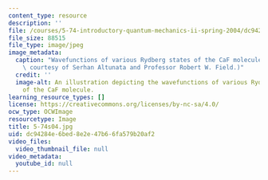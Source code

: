 ```yaml
---
content_type: resource
description: ''
file: /courses/5-74-introductory-quantum-mechanics-ii-spring-2004/dc94284e6bed8e2e47b66fa579b20af2_5-74s04.jpg
file_size: 88515
file_type: image/jpeg
image_metadata:
  caption: "Wavefunctions of various Rydberg states of the CaF molecule.\_ (Image\
    \ courtesy of Serhan Altunata and Professor Robert W. Field.)"
  credit: ''
  image-alt: An illustration depicting the wavefunctions of various Rydberg states
    of the CaF molecule.
learning_resource_types: []
license: https://creativecommons.org/licenses/by-nc-sa/4.0/
ocw_type: OCWImage
resourcetype: Image
title: 5-74s04.jpg
uid: dc94284e-6bed-8e2e-47b6-6fa579b20af2
video_files:
  video_thumbnail_file: null
video_metadata:
  youtube_id: null
---
```

